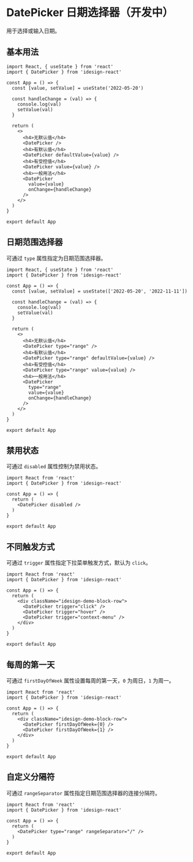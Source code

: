 # DatePicker 日期选择器（开发中）

用于选择或输入日期。

## 基本用法

```tsx
import React, { useState } from 'react'
import { DatePicker } from 'idesign-react'

const App = () => {
  const [value, setValue] = useState('2022-05-20')

  const handleChange = (val) => {
    console.log(val)
    setValue(val)
  }

  return (
    <>
      <h4>无默认值</h4>
      <DatePicker />
      <h4>有默认值</h4>
      <DatePicker defaultValue={value} />
      <h4>有受控值</h4>
      <DatePicker value={value} />
      <h4>一般用法</h4>
      <DatePicker
        value={value}
        onChange={handleChange}
      />
    </>
  )
}

export default App
```

## 日期范围选择器

可通过 `type` 属性指定为日期范围选择器。

```tsx
import React, { useState } from 'react'
import { DatePicker } from 'idesign-react'

const App = () => {
  const [value, setValue] = useState(['2022-05-20', '2022-11-11'])

  const handleChange = (val) => {
    console.log(val)
    setValue(val)
  }

  return (
    <>
      <h4>无默认值</h4>
      <DatePicker type="range" />
      <h4>有默认值</h4>
      <DatePicker type="range" defaultValue={value} />
      <h4>有受控值</h4>
      <DatePicker type="range" value={value} />
      <h4>一般用法</h4>
      <DatePicker
        type="range"
        value={value}
        onChange={handleChange}
      />
    </>
  )
}

export default App
```

## 禁用状态

可通过 `disabled` 属性控制为禁用状态。

```tsx
import React from 'react'
import { DatePicker } from 'idesign-react'

const App = () => {
  return (
    <DatePicker disabled />
  )
}

export default App
```

## 不同触发方式

可通过 `trigger` 属性指定下拉菜单触发方式，默认为 `click`。

```tsx
import React from 'react'
import { DatePicker } from 'idesign-react'

const App = () => {
  return (
    <div className="idesign-demo-block-row">
      <DatePicker trigger="click" />
      <DatePicker trigger="hover" />
      <DatePicker trigger="context-menu" />
    </div>
  )
}

export default App
```

## 每周的第一天

可通过 `firstDayOfWeek` 属性设置每周的第一天，`0` 为周日，`1` 为周一。

```tsx
import React from 'react'
import { DatePicker } from 'idesign-react'

const App = () => {
  return (
    <div className="idesign-demo-block-row">
      <DatePicker firstDayOfWeek={0} />
      <DatePicker firstDayOfWeek={1} />
    </div>
  )
}

export default App
```

## 自定义分隔符

可通过 `rangeSeparator` 属性指定日期范围选择器的连接分隔符。

```tsx
import React from 'react'
import { DatePicker } from 'idesign-react'

const App = () => {
  return (
    <DatePicker type="range" rangeSeparator="/" />
  )
}

export default App
```

<API />
